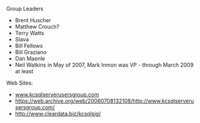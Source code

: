 Group Leaders
* Brent Huscher
* Matthew Crouch?
* Terry Watts
* Slava
* Bill Fellows
* Bill Graziano
* Dan Maenle
* Neil Watkins in May of 2007, Mark Inmon was VP - through March 2009 at least

Web Sites:
* www.kcsqlserverusersgroup.com
* https://web.archive.org/web/20060708132108/http://www.kcsqlserverusersgroup.com/ 
* http://www.cleardata.biz/kcsqlsig/ 
